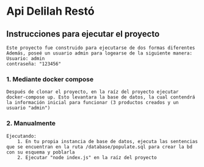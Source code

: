 # Api Delilah Restó

## Instrucciones para ejecutar el proyecto
    Este proyecto fue construido para ejecutarse de dos formas diferentes
    Además, poseé un usuario admin para logearse de la siguiente manera:
    Usuario: admin
    contraseña: "123456"
    
### 1. Mediante docker compose
    Después de clonar el proyecto, en la raíz del proyecto ejecutar docker-compose up. Esto levantara la base de datos, la cual contendrá la información inicial para funcionar (3 productos creados y un usuario "admin")

### 2. Manualmente
    Ejecutando:
        1. En tu propia instancia de base de datos, ejecuta las sentencias que se encuentran en la ruta /database/populate.sql para crear la bd con su esquema y poblarla
        2. Ejecutar "node index.js" en la raíz del proyecto


